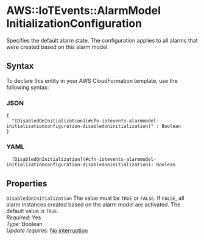 # AWS::IoTEvents::AlarmModel InitializationConfiguration<a name="aws-properties-iotevents-alarmmodel-initializationconfiguration"></a>

Specifies the default alarm state\. The configuration applies to all alarms that were created based on this alarm model\.

## Syntax<a name="aws-properties-iotevents-alarmmodel-initializationconfiguration-syntax"></a>

To declare this entity in your AWS CloudFormation template, use the following syntax:

### JSON<a name="aws-properties-iotevents-alarmmodel-initializationconfiguration-syntax.json"></a>

```
{
  "[DisabledOnInitialization](#cfn-iotevents-alarmmodel-initializationconfiguration-disabledoninitialization)" : Boolean
}
```

### YAML<a name="aws-properties-iotevents-alarmmodel-initializationconfiguration-syntax.yaml"></a>

```
  [DisabledOnInitialization](#cfn-iotevents-alarmmodel-initializationconfiguration-disabledoninitialization): Boolean
```

## Properties<a name="aws-properties-iotevents-alarmmodel-initializationconfiguration-properties"></a>

`DisabledOnInitialization`  <a name="cfn-iotevents-alarmmodel-initializationconfiguration-disabledoninitialization"></a>
The value must be `TRUE` or `FALSE`\. If `FALSE`, all alarm instances created based on the alarm model are activated\. The default value is `TRUE`\.  
*Required*: Yes  
*Type*: Boolean  
*Update requires*: [No interruption](https://docs.aws.amazon.com/AWSCloudFormation/latest/UserGuide/using-cfn-updating-stacks-update-behaviors.html#update-no-interrupt)